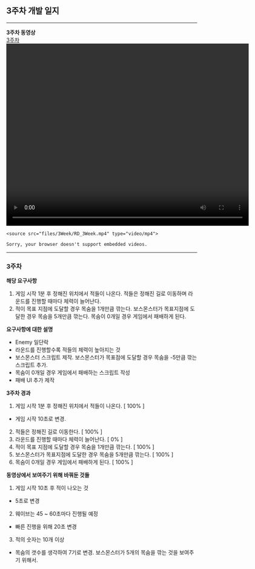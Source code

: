 
## 3주차 개발 일지
---

**3주차 동영상**
<br>
[3주차](files/3Week/RD_3Week.mp4)
<video controls width="640" height="480">

    <source src="files/3Week/RD_3Week.mp4" type="video/mp4">

    Sorry, your browser doesn't support embedded videos.

</video>


---
### 3주차

**해당 요구사항**
1. 게임 시작 1분 후 정해진 위치에서 적들이 나온다. 적들은 정해진 길로 이동하며 라운드를 진행할 때마다 체력이 늘어난다.
2. 적이 목표 지점에 도달할 경우 목숨을 1개만큼 깎는다. 보스몬스터가 목표지점에 도달한 경우 목숨을 5개만큼 깎는다. 목숨이 0개일 경우 게임에서 패배하게 된다.

**요구사항에 대한 설명**
- Enemy 일단락
- 라운드를 진행할수록 적들의 체력이 높아지는 것
- 보스몬스터 스크립트 제작. 보스몬스터가 목표점에 도달할 경우 목숨을 -5만큼 깎는 스크립트 추가.
- 목숨이 0개일 경우 게임에서 패배하는 스크립트 작성
- 패배 UI 추가 제작

**3주차 경과**

1. 게임 시작 1분 후 정해진 위치에서 적들이 나온다. [ 100% ]
  - 게임 시작 10초로 변경.
2. 적들은 정해진 길로 이동한다. [ 100% ]
3. 라운드를 진행할 때마다 체력이 늘어난다. [ 0% ]
4. 적이 목표 지점에 도달할 경우 목숨을 1개만큼 깎는다. [ 100% ]
5. 보스몬스터가 목표지점에 도달한 경우 목숨을 5개만큼 깎는다. [ 100% ]
6. 목숨이 0개일 경우 게임에서 패배하게 된다. [ 100% ]

**동영상에서 보여주기 위해 바꿔둔 것들**
1. 게임 시작 10초 후 적이 나오는 것
  - 5초로 변경
2. 웨이브는 45 ~ 60초마다 진행될 예정
  - 빠른 진행을 위해 20초 변경
3. 적의 숫자는 10개 이상
  - 목숨의 갯수를 생각하여 7기로 변경. 보스몬스터가 5개의 목숨을 깎는 것을 보여주기 위해서.
